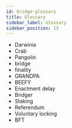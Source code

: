 ```yaml
---
id: bridge-glossary
title: Glossary  
sidebar_label: Glossary
sidebar_position: 13
---
```


* Darwinia
* Crab
* Pangolin
* bridge
* finality
* GRANDPA
* BEEFY
* Enactment delay
* Bridger
* Staking
* Referendum
* Voluntary locking
* BFT